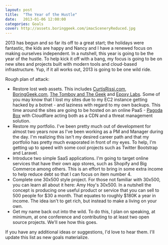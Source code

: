 ```yaml
---
layout: post
title:  "The Year of the Hustle"
date:   2013-01-06 12:00:00
categories: Goals
cover: http://assets.boringgeek.com/imacSceneryReduced.jpg
---
```


2013 has begun and so far its off to a great start; the holidays were fantastic, the kids are happy and Nancy and I have a renewed focus on making ourselves independent. In a nutshell, this year is going to be the year of the hustle. To help kick it off with a bang, my focus is going to be on new sites and projects built with modern tools and cloud-based infrastructure.  Yup, if it all works out, 2013 is going to be one wild ride.

Rough plan of attack:

* Restore lost web assets. This includes [CurtisRissi.com](www.curtisrissi.com), [BoringGeek.com](www.boringgeek.com), [The Tomboy and The Geek](www.thetomboyandthegeek.com) and [Epoxy Labs](www.epoxylabs.com). Some of you may know that I lost my sites due to my EC2 instance getting hacked by a botnet - and laziness with regard to my own backups. This time around the sites are going to be hosted on an online PaaS - [Pagoda Box](www.pagodabox.com) with Cloudflare acting both as a CDN and a threat management solution.
* Restore my portfolio.  I've been pretty much out of development for almost two years now as I've been working as a PM and Manager during the day. I'm realizing this isn't my desired career path and that my portfolio has pretty much evaporated in front of my eyes. To help, I'm getting up to speed with some cool projects such as Twitter Bootstrap and Laravel.
* Introduce two simple SaaS applications.  I'm going to target online services that have their own app stores, such as Shopify and Big Commerce among others. This is an effort to bring in some extra income to help reduce debt so that I can focus on item number 4.
* Complete one 30x500 style project.  For those not familiar with 30x500, you can learn all about it here: Amy Hoy's 30x500.  In a nutshell the concept is producing one useful product or service that you can sell to 500 people for $30 a month.  That equates to roughly $180K a year in income.  The idea isn't to get rich, but instead to make a living on your own.
* Get my name back out into the wild.  To do this, I plan on speaking, at minimum, at one conference and contributing to at least two open source projects. We'll see how this goes.

If you have any additional ideas or suggestions, I'd love to hear them.  I'll update this list as new goals materialize.
